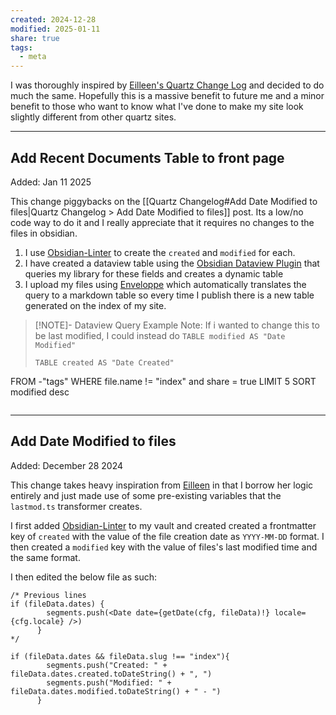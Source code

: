 ```yaml
---
created: 2024-12-28
modified: 2025-01-11
share: true
tags:
  - meta
---
```

I was thoroughly inspired by [Eilleen's Quartz Change Log](https://quartz.eilleeenz.com/Quartz-customization-log) and decided to do much the same. Hopefully this is a massive benefit to future me and a minor benefit to those who want to know what I've done to make my site look slightly different from other quartz sites.

---
## Add Recent Documents Table to front page
Added: Jan 11 2025

This change piggybacks on the [[Quartz Changelog#Add Date Modified to files|Quartz Changelog > Add Date Modified to files]] post. Its a low/no code way to do it and I really appreciate that it requires no changes to the files in obsidian.

1. I use  [Obsidian-Linter](https://github.com/platers/obsidian-linter) to create the `created` and `modified` for each.
2. I have created a dataview table using the [Obsidian Dataview Plugin](https://github.com/blacksmithgu/obsidian-dataview) that queries my library for these fields and creates a dynamic table
3. I upload my files using [Enveloppe](https://github.com/Enveloppe/obsidian-enveloppe) which automatically translates the query to a markdown table so every time I publish there is a new table generated on the index of my site. 
> [!NOTE]- Dataview Query Example
>Note: If i wanted to change this to be last modified, I could instead do `TABLE modified AS "Date Modified"`
> ```
> TABLE created AS "Date Created"
FROM -"tags"
WHERE file.name != "index" and share = true
LIMIT 5
SORT modified desc
> ```

---
## Add Date Modified to files
Added: December 28 2024

This change takes heavy inspiration from [Eilleen](https://quartz.eilleeenz.com/Quartz-customization-log#putting-date-created--modified-on-content-pages-but-not-index) in that I borrow her logic entirely and just made use of some pre-existing variables that the `lastmod.ts` transformer creates.

I first added [Obsidian-Linter](https://github.com/platers/obsidian-linter) to my vault and created created a frontmatter key of `created` with the value of the file creation date as `YYYY-MM-DD` format. I then created a `modified` key with the value of files's last modified time and the same format.

I then edited the below file as such:

```tsx title="quartz/components/ContentMeta.tsx"
/* Previous lines
if (fileData.dates) {
        segments.push(<Date date={getDate(cfg, fileData)!} locale={cfg.locale} />)
      }    
*/

if (fileData.dates && fileData.slug !== "index"){
        segments.push("Created: " + fileData.dates.created.toDateString() + ", ")
        segments.push("Modified: " + fileData.dates.modified.toDateString() + " - ")
      }
```
